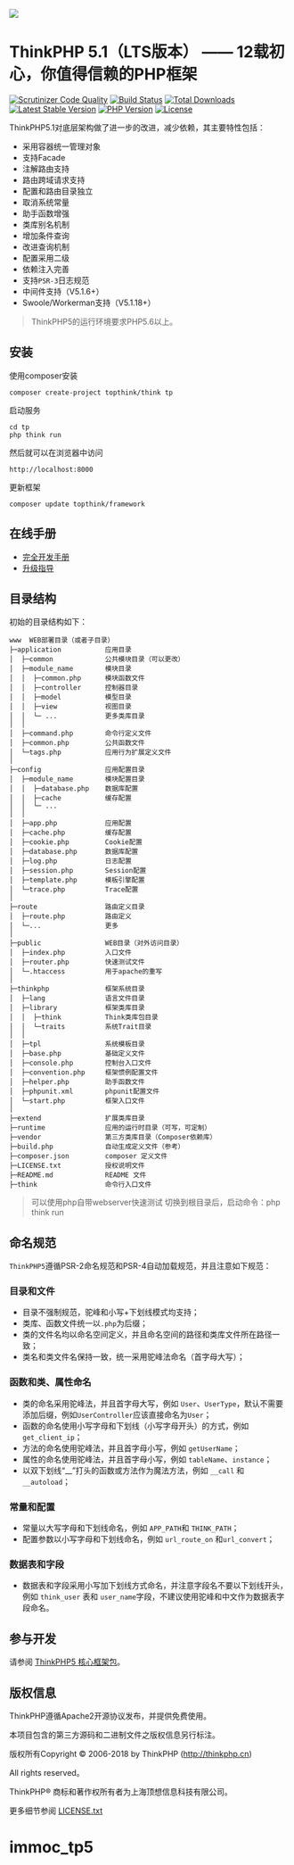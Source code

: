 ![](https://box.kancloud.cn/5a0aaa69a5ff42657b5c4715f3d49221) 

ThinkPHP 5.1（LTS版本） —— 12载初心，你值得信赖的PHP框架
===============

[![Scrutinizer Code Quality](https://scrutinizer-ci.com/g/top-think/framework/badges/quality-score.png?b=5.1)](https://scrutinizer-ci.com/g/top-think/framework/?branch=5.1)
[![Build Status](https://travis-ci.org/top-think/framework.svg?branch=master)](https://travis-ci.org/top-think/framework)
[![Total Downloads](https://poser.pugx.org/topthink/framework/downloads)](https://packagist.org/packages/topthink/framework)
[![Latest Stable Version](https://poser.pugx.org/topthink/framework/v/stable)](https://packagist.org/packages/topthink/framework)
[![PHP Version](https://img.shields.io/badge/php-%3E%3D5.6-8892BF.svg)](http://www.php.net/)
[![License](https://poser.pugx.org/topthink/framework/license)](https://packagist.org/packages/topthink/framework)

ThinkPHP5.1对底层架构做了进一步的改进，减少依赖，其主要特性包括：

 + 采用容器统一管理对象
 + 支持Facade
 + 注解路由支持
 + 路由跨域请求支持
 + 配置和路由目录独立
 + 取消系统常量
 + 助手函数增强
 + 类库别名机制
 + 增加条件查询
 + 改进查询机制
 + 配置采用二级
 + 依赖注入完善
 + 支持`PSR-3`日志规范
 + 中间件支持（V5.1.6+）
 + Swoole/Workerman支持（V5.1.18+）


> ThinkPHP5的运行环境要求PHP5.6以上。

## 安装

使用composer安装

~~~
composer create-project topthink/think tp
~~~

启动服务

~~~
cd tp
php think run
~~~

然后就可以在浏览器中访问

~~~
http://localhost:8000
~~~

更新框架
~~~
composer update topthink/framework
~~~


## 在线手册

+ [完全开发手册](https://www.kancloud.cn/manual/thinkphp5_1/content)
+ [升级指导](https://www.kancloud.cn/manual/thinkphp5_1/354155) 

## 目录结构

初始的目录结构如下：

~~~
www  WEB部署目录（或者子目录）
├─application           应用目录
│  ├─common             公共模块目录（可以更改）
│  ├─module_name        模块目录
│  │  ├─common.php      模块函数文件
│  │  ├─controller      控制器目录
│  │  ├─model           模型目录
│  │  ├─view            视图目录
│  │  └─ ...            更多类库目录
│  │
│  ├─command.php        命令行定义文件
│  ├─common.php         公共函数文件
│  └─tags.php           应用行为扩展定义文件
│
├─config                应用配置目录
│  ├─module_name        模块配置目录
│  │  ├─database.php    数据库配置
│  │  ├─cache           缓存配置
│  │  └─ ...            
│  │
│  ├─app.php            应用配置
│  ├─cache.php          缓存配置
│  ├─cookie.php         Cookie配置
│  ├─database.php       数据库配置
│  ├─log.php            日志配置
│  ├─session.php        Session配置
│  ├─template.php       模板引擎配置
│  └─trace.php          Trace配置
│
├─route                 路由定义目录
│  ├─route.php          路由定义
│  └─...                更多
│
├─public                WEB目录（对外访问目录）
│  ├─index.php          入口文件
│  ├─router.php         快速测试文件
│  └─.htaccess          用于apache的重写
│
├─thinkphp              框架系统目录
│  ├─lang               语言文件目录
│  ├─library            框架类库目录
│  │  ├─think           Think类库包目录
│  │  └─traits          系统Trait目录
│  │
│  ├─tpl                系统模板目录
│  ├─base.php           基础定义文件
│  ├─console.php        控制台入口文件
│  ├─convention.php     框架惯例配置文件
│  ├─helper.php         助手函数文件
│  ├─phpunit.xml        phpunit配置文件
│  └─start.php          框架入口文件
│
├─extend                扩展类库目录
├─runtime               应用的运行时目录（可写，可定制）
├─vendor                第三方类库目录（Composer依赖库）
├─build.php             自动生成定义文件（参考）
├─composer.json         composer 定义文件
├─LICENSE.txt           授权说明文件
├─README.md             README 文件
├─think                 命令行入口文件
~~~

> 可以使用php自带webserver快速测试
> 切换到根目录后，启动命令：php think run

## 命名规范

`ThinkPHP5`遵循PSR-2命名规范和PSR-4自动加载规范，并且注意如下规范：

### 目录和文件

*   目录不强制规范，驼峰和小写+下划线模式均支持；
*   类库、函数文件统一以`.php`为后缀；
*   类的文件名均以命名空间定义，并且命名空间的路径和类库文件所在路径一致；
*   类名和类文件名保持一致，统一采用驼峰法命名（首字母大写）；

### 函数和类、属性命名

*   类的命名采用驼峰法，并且首字母大写，例如 `User`、`UserType`，默认不需要添加后缀，例如`UserController`应该直接命名为`User`；
*   函数的命名使用小写字母和下划线（小写字母开头）的方式，例如 `get_client_ip`；
*   方法的命名使用驼峰法，并且首字母小写，例如 `getUserName`；
*   属性的命名使用驼峰法，并且首字母小写，例如 `tableName`、`instance`；
*   以双下划线“__”打头的函数或方法作为魔法方法，例如 `__call` 和 `__autoload`；

### 常量和配置

*   常量以大写字母和下划线命名，例如 `APP_PATH`和 `THINK_PATH`；
*   配置参数以小写字母和下划线命名，例如 `url_route_on` 和`url_convert`；

### 数据表和字段

*   数据表和字段采用小写加下划线方式命名，并注意字段名不要以下划线开头，例如 `think_user` 表和 `user_name`字段，不建议使用驼峰和中文作为数据表字段命名。

## 参与开发

请参阅 [ThinkPHP5 核心框架包](https://github.com/top-think/framework)。

## 版权信息

ThinkPHP遵循Apache2开源协议发布，并提供免费使用。

本项目包含的第三方源码和二进制文件之版权信息另行标注。

版权所有Copyright © 2006-2018 by ThinkPHP (http://thinkphp.cn)

All rights reserved。

ThinkPHP® 商标和著作权所有者为上海顶想信息科技有限公司。

更多细节参阅 [LICENSE.txt](LICENSE.txt)
# immoc_tp5

